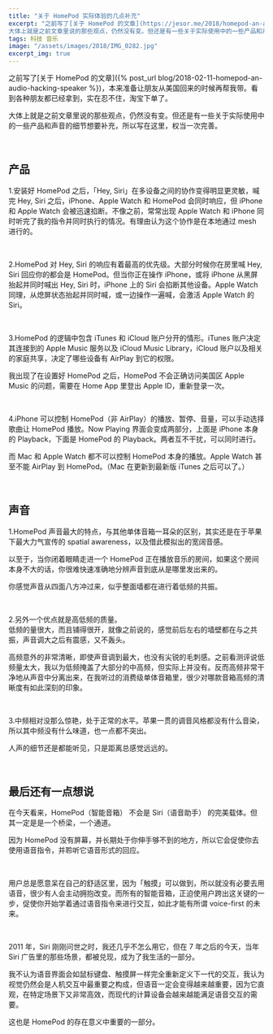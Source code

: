 ```yaml
---
title: "关于 HomePod 实际体验的几点补充"
excerpt: "之前写了[关于 HomePod 的文章](https://jesor.me/2018/homepod-an-audio-hacking-speaker/)，本来准备让朋友从美国回来的时候再帮我带。看到各种朋友都已经拿到，实在忍不住，淘宝下单了。<br>
大体上就是之前文章里说的那些观点，仍然没有变。但还是有一些关于实际使用中的一些产品和声音的细节想要补充，所以写在这里，权当一次完善。"
tags: 科技 音乐
image: "/assets/images/2018/IMG_0282.jpg"
excerpt_img: true
---
```


之前写了[关于 HomePod 的文章]({% post_url blog/2018-02-11-homepod-an-audio-hacking-speaker %})，本来准备让朋友从美国回来的时候再帮我带。看到各种朋友都已经拿到，实在忍不住，淘宝下单了。

大体上就是之前文章里说的那些观点，仍然没有变。但还是有一些关于实际使用中的一些产品和声音的细节想要补充，所以写在这里，权当一次完善。

<br>

## 产品
1.安装好 HomePod 之后，「Hey, Siri」在多设备之间的协作变得明显更灵敏，喊完 Hey, Siri 之后，iPhone、Apple Watch 和 HomePod 会同时响应，但 iPhone 和 Apple Watch 会被迅速掐断。不像之前，常常出现 Apple Watch 和 iPhone 同时听完了我的指令并同时执行的情况。有理由认为这个协作是在本地通过 mesh 进行的。

<br>

2.HomePod 对 Hey, Siri 的响应有着最高的优先级。大部分时候你在房里喊 Hey, Siri 回应你的都会是 HomePod。但当你正在操作 iPhone，或将 iPhone 从黑屏抬起并同时喊出 Hey, Siri 时，iPhone 上的 Siri 会掐断其他设备。Apple Watch 同理，从熄屏状态抬起并同时喊，或一边操作一遍喊，会激活 Apple Watch 的 Siri。

<br>

3.HomePod 的逻辑中包含 iTunes 和 iCloud 账户分开的情形。iTunes 账户决定其连接到的 Apple Music 服务以及 iCloud Music Library，iCloud 账户以及相关的家庭共享，决定了哪些设备有 AirPlay 到它的权限。

我出现了在设置好 HomePod 之后，HomePod 不会正确访问美国区 Apple Music 的问题，需要在 Home App 里登出 Apple ID，重新登录一次。

<br>

4.iPhone 可以控制 HomePod（非 AirPlay）的播放、暂停、音量，可以手动选择歌曲让 HomePod 播放。Now Playing 界面会变成两部分，上面是 iPhone 本身的 Playback，下面是 HomePod 的 Playback。两者互不干扰，可以同时进行。

而 Mac 和 Apple Watch 都不可以控制 HomePod 本身的播放。Apple Watch 甚至不能 AirPlay 到 HomePod。（Mac 在更新到最新版 iTunes 之后可以了。）

<br>

## 声音
1.HomePod 声音最大的特点，与其他单体音箱一耳朵的区别，其实还是在于苹果下最大力气宣传的 spatial awareness，以及借此模拟出的宽阔音感。

以至于，当你闭着眼睛走进一个 HomePod 正在播放音乐的房间，如果这个房间本身不大的话，你很难快速准确地分辨声音到底从是哪里发出来的。

你感觉声音从四面八方冲过来，似乎整面墙都在进行着低频的共振。

<br>

2.另外一个优点就是高低频的质量。  
低频的量很大，而且铺得很开，就像之前说的，感觉前后左右的墙壁都在与之共振，声音调大之后有震感，又不轰头。

高频意外的非常清晰，即使声音调到最大，也没有尖锐的毛刺感。之前看测评说低频量太大，我以为低频掩盖了大部分的中高频，但实际上并没有。反而高频非常干净地从声音中分离出来，在我听过的消费级单体音箱里，很少对哪款音箱高频的清晰度有如此深刻的印象。

<br>

3.中频相对没那么惊艳，处于正常的水平。苹果一贯的调音风格都没有什么音染，所以其中频没有什么味道，也一点都不突出。

人声的细节还是都能听见，只是距离总感觉远远的。

<br>

## 最后还有一点想说
在今天看来，HomePod（智能音箱） 不会是 Siri（语音助手） 的完美载体。但其一定是是一个桥梁，一个通道。

因为 HomePod 没有屏幕，并长期处于你伸手够不到的地方，所以它会促使你去使用语音指令，并聆听它语音形式的回应。

<br>

用户总是愿意呆在自己的舒适区里，因为「触摸」可以做到，所以就没有必要去用语音，很少有人会主动拥抱改变。而所有的智能音箱，正迫使用户跨出这关键的一步，促使你开始学着通过语音指令来进行交互，如此才能有所谓 voice-first 的未来。

<br>

2011 年，Siri 刚刚问世之时，我还几乎不怎么用它，但在 7 年之后的今天，当年 Siri 广告里的那些场景，都被兑现，成为了我生活的一部分。

我不认为语音界面会如鼠标键盘、触摸屏一样完全重新定义下一代的交互，我认为视觉仍然会是人机交互中最重要之构成，但语音一定会变得越来越重要，因为它直观，在特定场景下又非常高效，而现代的计算设备会越来越能满足语音交互的需要。

这也是 HomePod 的存在意义中重要的一部分。
